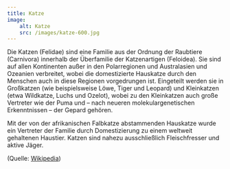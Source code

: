 ```yaml
---
title: Katze
image:
    alt: Katze
    src: /images/katze-600.jpg
---
```

Die Katzen (Felidae) sind eine Familie aus der Ordnung der Raubtiere (Carnivora) innerhalb der Überfamilie der Katzenartigen (Feloidea). Sie sind auf allen Kontinenten außer in den Polarregionen und Australasien und Ozeanien verbreitet, wobei die domestizierte Hauskatze durch den Menschen auch in diese Regionen vorgedrungen ist. Eingeteilt werden sie in Großkatzen (wie beispielsweise Löwe, Tiger und Leopard) und Kleinkatzen (etwa Wildkatze, Luchs und Ozelot), wobei zu den Kleinkatzen auch große Vertreter wie der Puma und – nach neueren molekulargenetischen Erkenntnissen – der Gepard gehören.

Mit der von der afrikanischen Falbkatze abstammenden Hauskatze wurde ein Vertreter der Familie durch Domestizierung zu einem weltweit gehaltenen Haustier. Katzen sind nahezu ausschließlich Fleischfresser und aktive Jäger. 

(Quelle: [Wikipedia](https://de.wikipedia.org/wiki/Katzen))